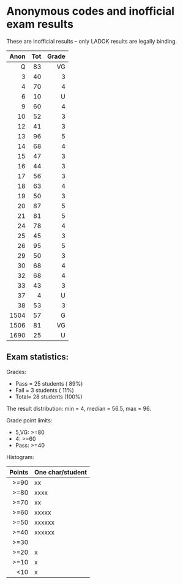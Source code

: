 # Anonymous codes and inofficial exam results

These are inofficial results – only LADOK results are legally binding.

| Anon |   Tot | Grade |
| ----:| -----:| -----:|
|    Q |    83 |    VG |
|    3 |    40 |     3 |
|    4 |    70 |     4 |
|    6 |    10 |     U |
|    9 |    60 |     4 |
|   10 |    52 |     3 |
|   12 |    41 |     3 |
|   13 |    96 |     5 |
|   14 |    68 |     4 |
|   15 |    47 |     3 |
|   16 |    44 |     3 |
|   17 |    56 |     3 |
|   18 |    63 |     4 |
|   19 |    50 |     3 |
|   20 |    87 |     5 |
|   21 |    81 |     5 |
|   24 |    78 |     4 |
|   25 |    45 |     3 |
|   26 |    95 |     5 |
|   29 |    50 |     3 |
|   30 |    68 |     4 |
|   32 |    68 |     4 |
|   33 |    43 |     3 |
|   37 |     4 |     U |
|   38 |    53 |     3 |
| 1504 |    57 |     G |
| 1506 |    81 |    VG |
| 1690 |    25 |     U |

## Exam statistics:

Grades:
* Pass = 25 students ( 89%)
* Fail =  3 students ( 11%)
* Total= 28 students (100%)

The result distribution: min = 4, median = 56.5, max = 96.

Grade point limits:
* 5,VG: >=80
* 4:    >=60
* Pass: >=40

Histogram:

| Points | One char/student |
| ------:|:---------------- |
|   >=90 | xx               |
|   >=80 | xxxx             |
|   >=70 | xx               |
|   >=60 | xxxxx            |
|   >=50 | xxxxxx           |
|   >=40 | xxxxxx           |
|   >=30 |                  |
|   >=20 | x                |
|   >=10 | x                |
|    <10 | x                |

